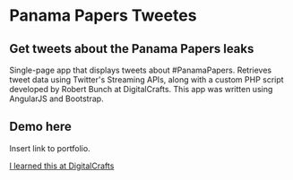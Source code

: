 # Panama Papers Tweetes

## Get tweets about the Panama Papers leaks

Single-page app that displays tweets about #PanamaPapers. Retrieves tweet data using Twitter's Streaming APIs, along with a custom PHP script developed by Robert Bunch at DigitalCrafts. This app was written using AngularJS and Bootstrap.

## Demo here
Insert link to portfolio.

[I learned this at DigitalCrafts](https://www.digitalcrafts.com)
